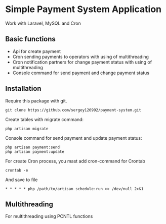 # Simple Payment System Application

Work with Laravel, MySQL and Cron

## Basic functions
* Api for create payment
* Cron sending payments to operators with using of multithreading
* Cron notification partners for change payment status with using of multithreading
* Console command for send payment and change payment status

## Installation

Require this package with git.

```shell
git clone https://github.com/sergey126992/payment-system.git
```

Create tables with migrate command:

```shell
php artisan migrate
```

Console command for send payment and update payment status:

```shell
php artisan payment:send
php artisan payment:update
```

For create Cron process, you mast add cron-command for Crontab

```shell
crontab -e
```
And save to file

```shell
* * * * * php /path/to/artisan schedule:run >> /dev/null 2>&1
```

## Multithreading

For multithreading using PCNTL functions


